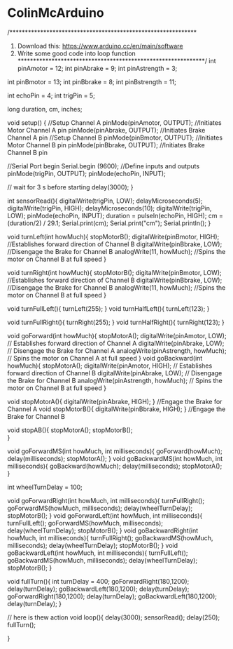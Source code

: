 # ColinMcArduino


/*************************************************************
1. Download this: https://www.arduino.cc/en/main/software
2. Write some good code into loop function
*************************************************************/
int pinAmotor = 12;
int pinAbrake = 9;
int pinAstrength = 3;

int pinBmotor = 13;
int pinBbrake = 8;
int pinBstrength = 11;

int echoPin = 4;
int trigPin = 5;

long duration, cm, inches;

void setup() {
  //Setup Channel A
  pinMode(pinAmotor, OUTPUT); //Initiates Motor Channel A pin
  pinMode(pinAbrake, OUTPUT); //Initiates Brake Channel A pin
  //Setup Channel B
  pinMode(pinBmotor, OUTPUT); //Initiates Motor Channel B pin
  pinMode(pinBbrake, OUTPUT);  //Initiates Brake Channel B pin

  //Serial Port begin
  Serial.begin (9600);
  //Define inputs and outputs
  pinMode(trigPin, OUTPUT);
  pinMode(echoPin, INPUT);

  // wait for 3 s before starting
  delay(3000);
}

int sensorRead(){
  digitalWrite(trigPin, LOW);
  delayMicroseconds(5);
  digitalWrite(trigPin, HIGH);
  delayMicroseconds(10);
  digitalWrite(trigPin, LOW);
  pinMode(echoPin, INPUT);
  duration = pulseIn(echoPin, HIGH);
  cm = (duration/2) / 29.1;
  Serial.print(cm);
  Serial.print("cm");
  Serial.println();
}

void turnLeft(int howMuch){
  stopMotorB();
  digitalWrite(pinBmotor, HIGH); //Establishes forward direction of Channel B
  digitalWrite(pinBbrake, LOW);   //Disengage the Brake for Channel B
  analogWrite(11, howMuch);   //Spins the motor on Channel B at full speed
}

void turnRight(int howMuch){
  stopMotorB();
  digitalWrite(pinBmotor, LOW); //Establishes forward direction of Channel B
  digitalWrite(pinBbrake, LOW);   //Disengage the Brake for Channel B
  analogWrite(11, howMuch);   //Spins the motor on Channel B at full speed
}

void turnFullLeft(){ turnLeft(255); }
void turnHalfLeft(){ turnLeft(123); }

void turnFullRight(){ turnRight(255); }
void turnHalfRight(){ turnRight(123); }

void goForward(int howMuch){
  stopMotorA();
  digitalWrite(pinAmotor, LOW); // Establishes forward direction of Channel A
  digitalWrite(pinAbrake, LOW);   // Disengage the Brake for Channel A
  analogWrite(pinAstrength, howMuch);   // Spins the motor on Channel A at full speed
}
void goBackward(int howMuch){
  stopMotorA();
  digitalWrite(pinAmotor, HIGH); // Establishes forward direction of Channel B
  digitalWrite(pinAbrake, LOW);   // Disengage the Brake for Channel B
  analogWrite(pinAstrength, howMuch);   // Spins the motor on Channel B at full speed
}

void stopMotorA(){ digitalWrite(pinAbrake, HIGH); } //Engage the Brake for Channel A
void stopMotorB(){ digitalWrite(pinBbrake, HIGH); } //Engage the Brake for Channel B

void stopAB(){
  stopMotorA();
  stopMotorB();  
}

void goForwardMS(int howMuch, int milliseconds){
  goForward(howMuch);
  delay(milliseconds);
  stopMotorA();
}
void goBackwardMS(int howMuch, int milliseconds){
  goBackward(howMuch);
  delay(milliseconds);
  stopMotorA();  
}

int wheelTurnDelay = 100;

void goForwardRight(int howMuch, int milliseconds){
  turnFullRight();
  goForwardMS(howMuch, milliseconds);
  delay(wheelTurnDelay);
  stopMotorB();
}
void goForwardLeft(int howMuch, int milliseconds){
  turnFullLeft();
  goForwardMS(howMuch, milliseconds);
  delay(wheelTurnDelay);
  stopMotorB();
}
void goBackwardRight(int howMuch, int milliseconds){
  turnFullRight();
  goBackwardMS(howMuch, milliseconds);
  delay(wheelTurnDelay);
  stopMotorB();
}
void goBackwardLeft(int howMuch, int milliseconds){
  turnFullLeft();
  goBackwardMS(howMuch, milliseconds);
  delay(wheelTurnDelay);
  stopMotorB();
}


void fullTurn(){
  int turnDelay = 400;
  goForwardRight(180,1200);
  delay(turnDelay);
  goBackwardLeft(180,1200);
  delay(turnDelay);
  goForwardRight(180,1200);
  delay(turnDelay);
  goBackwardLeft(180,1200);
  delay(turnDelay);
}


// here is thew action
void loop(){
  delay(3000);
  sensorRead();
  delay(250);
  fullTurn();
  
}

